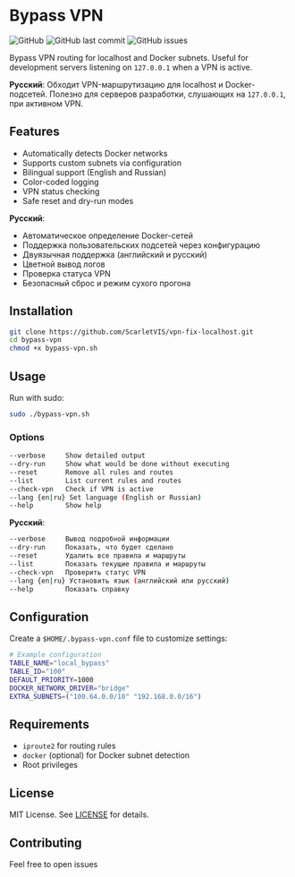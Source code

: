 # Bypass VPN

![GitHub](https://img.shields.io/github/license/ScarletVIS/vpn-fix-localhost)
![GitHub last commit](https://img.shields.io/github/last-commit/ScarletVIS/vpn-fix-localhost)
![GitHub issues](https://img.shields.io/github/issues/ScarletVIS/vpn-fix-localhost)

Bypass VPN routing for localhost and Docker subnets. Useful for development servers listening on `127.0.0.1` when a VPN is active.

**Русский**: Обходит VPN-маршрутизацию для localhost и Docker-подсетей. Полезно для серверов разработки, слушающих на `127.0.0.1`, при активном VPN.

## Features

- Automatically detects Docker networks
- Supports custom subnets via configuration
- Bilingual support (English and Russian)
- Color-coded logging
- VPN status checking
- Safe reset and dry-run modes

**Русский**:
- Автоматическое определение Docker-сетей
- Поддержка пользовательских подсетей через конфигурацию
- Двуязычная поддержка (английский и русский)
- Цветной вывод логов
- Проверка статуса VPN
- Безопасный сброс и режим сухого прогона

## Installation

```bash
git clone https://github.com/ScarletVIS/vpn-fix-localhost.git
cd bypass-vpn
chmod +x bypass-vpn.sh
```

## Usage

Run with sudo:

```bash
sudo ./bypass-vpn.sh
```

### Options

```bash
--verbose     Show detailed output
--dry-run     Show what would be done without executing
--reset       Remove all rules and routes
--list        List current rules and routes
--check-vpn   Check if VPN is active
--lang {en|ru} Set language (English or Russian)
--help        Show help
```

**Русский**:

```bash
--verbose     Вывод подробной информации
--dry-run     Показать, что будет сделано
--reset       Удалить все правила и маршруты
--list        Показать текущие правила и маршруты
--check-vpn   Проверить статус VPN
--lang {en|ru} Установить язык (английский или русский)
--help        Показать справку
```

## Configuration

Create a `$HOME/.bypass-vpn.conf` file to customize settings:

```bash
# Example configuration
TABLE_NAME="local_bypass"
TABLE_ID="100"
DEFAULT_PRIORITY=1000
DOCKER_NETWORK_DRIVER="bridge"
EXTRA_SUBNETS=("100.64.0.0/10" "192.168.0.0/16")
```

## Requirements

- `iproute2` for routing rules
- `docker` (optional) for Docker subnet detection
- Root privileges

## License

MIT License. See [LICENSE](LICENSE) for details.

## Contributing

Feel free to open issues